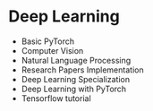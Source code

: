 # Deep Learning

- Basic PyTorch
- Computer Vision
- Natural Language Processing
- Research Papers Implementation
- Deep Learning Specialization
- Deep Learning with PyTorch
- Tensorflow tutorial
